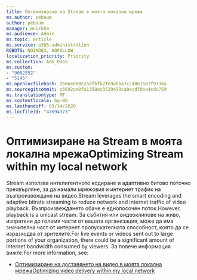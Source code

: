 ```yaml
---
title: Оптимизиране на Stream в моята локална мрежа
ms.author: pebaum
author: pebaum
manager: mnirkhe
ms.audience: Admin
ms.topic: article
ms.service: o365-administration
ROBOTS: NOINDEX, NOFOLLOW
localization_priority: Priority
ms.collection: Adm_O365
ms.custom:
- "9002552"
- "5145"
ms.openlocfilehash: 2666ee08e25dfbfb2fe9abba7cc4061587f9738a
ms.sourcegitcommit: c6692ce0fa1358ec3529e59ca0ecdfdea4cdc759
ms.translationtype: MT
ms.contentlocale: bg-BG
ms.lasthandoff: 09/14/2020
ms.locfileid: "47694373"
---
```

# <a name="optimizing-stream-within-my-local-network"></a><span data-ttu-id="ca238-102">Оптимизиране на Stream в моята локална мрежа</span><span class="sxs-lookup"><span data-stu-id="ca238-102">Optimizing Stream within my local network</span></span>

<span data-ttu-id="ca238-103">Stream използва интелигентното кодиране и адаптивно битово поточно прехвърляне, за да намали мрежовия и интернет трафик на възпроизвеждане на видео.</span><span class="sxs-lookup"><span data-stu-id="ca238-103">Stream leverages the smart encoding and adaptive bitrate streaming to reduce network and internet traffic of video playback.</span></span> <span data-ttu-id="ca238-104">Възпроизвеждането обаче е еднопосочен поток.</span><span class="sxs-lookup"><span data-stu-id="ca238-104">However, playback is a unicast stream.</span></span> <span data-ttu-id="ca238-105">За събития или видеоклипове на живо, изпратени до големи части от вашата организация, може да има значителна част от интернет пропускателната способност, която да се изразходва от зрителите.</span><span class="sxs-lookup"><span data-stu-id="ca238-105">For live events or videos sent out to large portions of your organization, there could be a significant amount of internet bandwidth consumed by viewers.</span></span> <span data-ttu-id="ca238-106">За повече информация вижте:</span><span class="sxs-lookup"><span data-stu-id="ca238-106">For more information, see:</span></span>

- [<span data-ttu-id="ca238-107">Оптимизиране на доставянето на видео в моята локална мрежа</span><span class="sxs-lookup"><span data-stu-id="ca238-107">Optimizing video delivery within my local network</span></span>](https://docs.microsoft.com/stream/network-overview#optimizing-video-delivery-within-my-local-network)
